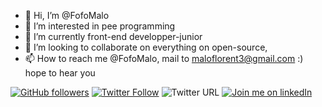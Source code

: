 - 👋 Hi, I’m @FofoMalo
- 👀 I’m interested in pee programming
- 🌱 I’m currently front-end developper-junior
- 💞️ I’m looking to collaborate on everything on open-source,
- 📫 How to reach me @FofoMalo, mail to maloflorent3@gmail.com :) hope to hear you

<!---
FofoMalo/FofoMalo is a ✨ special ✨ repository because its `README.md` (this file) appears on your GitHub profile.
You can click the Preview link to take a look at your changes.
--->
[![GitHub followers](https://img.shields.io/github/followers/fofomalo?style=social)](https://github.com/FofoMalo/)
[![Twitter Follow](https://camo.githubusercontent.com/8caabd2131f1f25bdd8f81c6882ea7a23792b39962b07163004f052baf225d0a/68747470733a2f2f696d672e736869656c64732e696f2f747769747465722f666f6c6c6f772f6d616c6f5f666c6f72656e743f7374796c653d736f6369616c)](https://img.shields.io/twitter/follow/malo_florent?style=social)
![Twitter URL](https://img.shields.io/twitter/url?style=social&url=https%3A%2F%2Ftwitter.com%2Fmalo_florent)
[![Join me on linkedIn](https://img.shields.io/badge/linkedIn-connect-blue)](https://www.linkedin.com/in/maloflorent/)
